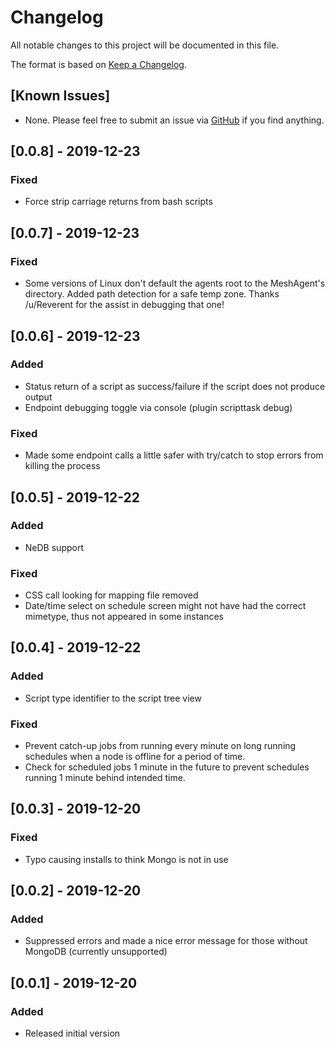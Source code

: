 # Changelog
All notable changes to this project will be documented in this file.

The format is based on [Keep a Changelog](https://keepachangelog.com/en/1.0.0/).

## [Known Issues]
- None. Please feel free to submit an issue via [GitHub](https://github.com/ryanblenis/MeshCentral-ScriptTask) if you find anything.

## [0.0.8] - 2019-12-23
### Fixed
- Force strip carriage returns from bash scripts

## [0.0.7] - 2019-12-23
### Fixed
- Some versions of Linux don't default the agents root to the MeshAgent's directory. Added path detection for a safe temp zone. Thanks /u/Reverent for the assist in debugging that one!

## [0.0.6] - 2019-12-23
### Added
- Status return of a script as success/failure if the script does not produce output
- Endpoint debugging toggle via console (plugin scripttask debug)
### Fixed
- Made some endpoint calls a little safer with try/catch to stop errors from killing the process

## [0.0.5] - 2019-12-22
### Added
- NeDB support
### Fixed
- CSS call looking for mapping file removed
- Date/time select on schedule screen might not have had the correct mimetype, thus not appeared in some instances

## [0.0.4] - 2019-12-22
### Added
- Script type identifier to the script tree view
### Fixed
- Prevent catch-up jobs from running every minute on long running schedules when a node is offline for a period of time.
- Check for scheduled jobs 1 minute in the future to prevent schedules running 1 minute behind intended time.

## [0.0.3] - 2019-12-20
### Fixed
- Typo causing installs to think Mongo is not in use

## [0.0.2] - 2019-12-20
### Added
- Suppressed errors and made a nice error message for those without MongoDB (currently unsupported)

## [0.0.1] - 2019-12-20
### Added
- Released initial version
